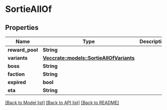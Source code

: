 # SortieAllOf

## Properties

Name | Type | Description | Notes
------------ | ------------- | ------------- | -------------
**reward_pool** | **String** |  | 
**variants** | [**Vec<crate::models::SortieAllOfVariants>**](sortie_allOf_variants.md) |  | 
**boss** | **String** |  | 
**faction** | **String** |  | 
**expired** | **bool** |  | 
**eta** | **String** |  | 

[[Back to Model list]](../README.md#documentation-for-models) [[Back to API list]](../README.md#documentation-for-api-endpoints) [[Back to README]](../README.md)



